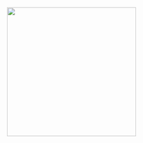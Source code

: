 <div align="center">
  <br>
  <br>
  <br>
  <br>
  <br>
  <br>
  <br>
  <a href="https://jamie.rolfs.sh">
    <img src="https://user-images.githubusercontent.com/288160/151682649-ad2748a6-3edc-424b-99a4-276f077d5529.png" width="300px" />
  </a>
  <br>
</div>

<div align="center">
